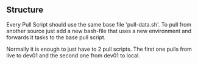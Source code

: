 ## Structure

Every Pull Script should use the same base file 'pull-data.sh'. To pull from another source just add a new bash-file that uses a new environment and forwards it tasks to the base pull script.

Normally it is enough to just have to 2 pull scripts. The first one pulls from live to dev01 and the second one from dev01 to local.